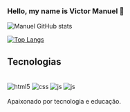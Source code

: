 ### Hello, my name is Victor Manuel 👋

![Manuel GitHub stats](https://github-readme-stats.vercel.app/api?username=VictorCastro22&show_icons=true&theme=dracula)

[![Top Langs](https://github-readme-stats.vercel.app/api/top-langs/?username=VictorCastro22&layout=compact)](https://github.com/anuraghazra/github-readme-stats)

## Tecnologias

<div style="display: inline_block"><br/>
<div style="display: inline_block">
  <img align="center" alt="html5" src="https://img.shields.io/badge/HTML5-E34F26?style=for-the-badge&logo=html5&logoColor=white" />
  <img align="center" alt="css" src="https://img.shields.io/badge/CSS3-1572B6?style=for-the-badge&logo=css3&logoColor=white" />
  <img align="center" alt="js" src="https://img.shields.io/badge/C-00599C?style=for-the-badge&logo=c&logoColor=white" />
  <img align="center" alt="js" src="https://img.shields.io/badge/JavaScript-F7DF1E?style=for-the-badge&logo=javascript&logoColor=black" />
<br></br>
Apaixonado por tecnologia e educação.
